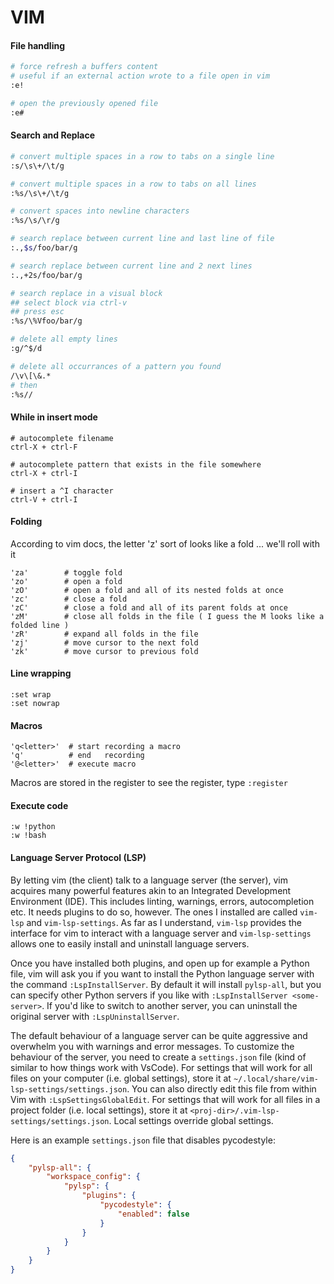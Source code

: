 # VIM

#### File handling
```sh
# force refresh a buffers content
# useful if an external action wrote to a file open in vim
:e!

# open the previously opened file
:e#
```

#### Search and Replace
```sh
# convert multiple spaces in a row to tabs on a single line
:s/\s\+/\t/g

# convert multiple spaces in a row to tabs on all lines
:%s/\s\+/\t/g

# convert spaces into newline characters
:%s/\s/\r/g

# search replace between current line and last line of file 
:.,$s/foo/bar/g

# search replace between current line and 2 next lines
:.,+2s/foo/bar/g

# search replace in a visual block
## select block via ctrl-v
## press esc
:%s/\%Vfoo/bar/g

# delete all empty lines
:g/^$/d

# delete all occurrances of a pattern you found
/\v\[\&.*
# then
:%s//
```

#### While in insert mode
```
# autocomplete filename
ctrl-X + ctrl-F

# autocomplete pattern that exists in the file somewhere
ctrl-X + ctrl-I

# insert a ^I character
ctrl-V + ctrl-I
```

#### Folding
According to vim docs, the letter 'z' sort of looks like a fold
... we'll roll with it

```
'za'        # toggle fold
'zo'        # open a fold
'zO'        # open a fold and all of its nested folds at once
'zc'        # close a fold
'zC'        # close a fold and all of its parent folds at once
'zM'        # close all folds in the file ( I guess the M looks like a folded line )
'zR'        # expand all folds in the file
'zj'        # move cursor to the next fold
'zk'        # move cursor to previous fold
```

#### Line wrapping
```
:set wrap
:set nowrap
```

#### Macros
```
'q<letter>'  # start recording a macro
'q'          # end   recording
'@<letter>'  # execute macro
```
Macros are stored in the register
to see the register, type `:register`

#### Execute code
```
:w !python
:w !bash
```

#### Language Server Protocol (LSP)

By letting vim (the client) talk to a language server (the server), vim acquires many powerful features akin to an Integrated Development Environment (IDE). This includes linting, warnings, errors, autocompletion etc.
It needs plugins to do so, however. The ones I installed are called `vim-lsp` and `vim-lsp-settings`. As far as I understand, `vim-lsp` provides the interface for vim to interact with a language server and `vim-lsp-settings` allows one to easily install and uninstall language servers.

Once you have installed both plugins, and open up for example a Python file, vim will ask you if you want to install the Python language server with the command `:LspInstallServer`. By default it will install `pylsp-all`, but you can specify other Python servers if you like with `:LspInstallServer <some-server>`. If you'd like to switch to another server, you can uninstall the original server with `:LspUninstallServer`.

The default behaviour of a language server can be quite aggressive and overwhelm you with warnings and error messages. To customize the behaviour of the server, you need to create a `settings.json` file (kind of similar to how things work with VsCode). For settings that will work for all files on your computer (i.e. global settings), store it at `~/.local/share/vim-lsp-settings/settings.json`. You can also directly edit this file from within Vim with `:LspSettingsGlobalEdit`. For settings that will work for all files in a project folder (i.e. local settings), store it at `<proj-dir>/.vim-lsp-settings/settings.json`. Local settings override global settings.

Here is an example `settings.json` file that disables pycodestyle:
```json
{
    "pylsp-all": {
        "workspace_config": {
            "pylsp": {
                "plugins": {
                    "pycodestyle": {
                        "enabled": false
                    }
                }
            }
        }
    }
}
```

